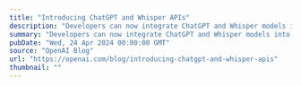 ```yaml
---
title: "Introducing ChatGPT and Whisper APIs"
description: "Developers can now integrate ChatGPT and Whisper models into their apps and products through our API."
summary: "Developers can now integrate ChatGPT and Whisper models into their apps and products through our API."
pubDate: "Wed, 24 Apr 2024 00:00:00 GMT"
source: "OpenAI Blog"
url: "https://openai.com/blog/introducing-chatgpt-and-whisper-apis"
thumbnail: ""
---
```


